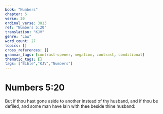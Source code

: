 ```yaml
---
book: "Numbers"
chapter: 5
verse: 20
ordinal_verse: 3813
ref: "Numbers 5:20"
translation: "KJV"
genre: "Law"
word_count: 27
topics: []
cross_references: []
grammar_tags: [contrast-opener, negation, contrast, conditional]
thematic_tags: []
tags: ["Bible","KJV","Numbers"]
---
```


# Numbers 5:20

But if thou hast gone aside to another instead of thy husband, and if thou be defiled, and some man have lain with thee beside thine husband:
